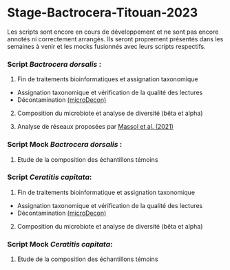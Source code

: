 # Stage-Bactrocera-Titouan-2023
Les scripts sont encore en cours de développement et ne sont pas encore annotés ni correctement arrangés. Ils seront proprement présentés dans les semaines à venir et les mocks fusionnés avec leurs scripts respectifs. 

### Script _Bactrocera dorsalis_ :

1. Fin de traitements bioinformatiques et assignation taxonomique
  - Assignation taxonomique et vérification de la qualité des lectures
  - Décontamination [(microDecon)](https://onlinelibrary.wiley.com/doi/10.1002/edn3.11)

2. Composition du microbiote et analyse de diversité (bêta et alpha)

3. Analyse de réseaux proposées par [Massol et al. (2021)](https://doi.org/10.1111/1365-2656.13297)

### Script Mock _Bactrocera dorsalis_ :

1. Etude de la composition des échantillons témoins

### Script _Ceratitis capitata_:

1. Fin de traitements bioinformatique et assignation taxonomique
  - Assignation taxonomique et vérification de la qualité des lectures
  - Décontamination [(microDecon)](https://onlinelibrary.wiley.com/doi/10.1002/edn3.11)

2. Composition du microbiote et analyse de diversité (bêta et alpha)

### Script Mock _Ceratitis capitata_:

1. Etude de la composition des échantillons témoins
